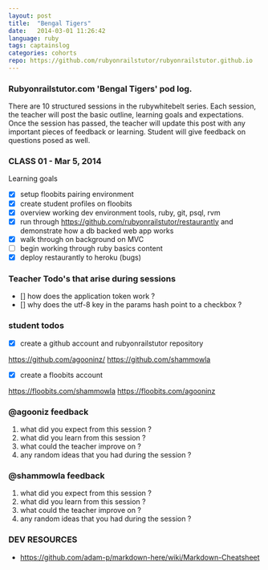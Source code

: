 ```yaml
---
layout: post
title:  "Bengal Tigers"
date:   2014-03-01 11:26:42
language: ruby
tags: captainslog
categories: cohorts
repo: https://github.com/rubyonrailstutor/rubyonrailstutor.github.io
---
```



### Rubyonrailstutor.com 'Bengal Tigers' pod log.

<p>There are 10 structured sessions in the rubywhitebelt series.  Each session, the teacher will post the basic outline, learning goals and expectations.  Once the session has passed, the teacher will update this post with any important pieces of feedback or learning.  Student will give feedback on questions posed as well.</p>


### CLASS 01 - Mar 5, 2014

Learning goals

- [x] setup floobits pairing environment 
- [x] create student profiles on floobits
- [x] overview working dev environment tools, ruby, git, psql, rvm
- [x] run through https://github.com/rubyonrailstutor/restaurantly and demonstrate how a db backed web app works
- [x] walk through on background on MVC
- [ ] begin working through ruby basics content 
- [x] deploy restaurantly to heroku (bugs)

### Teacher Todo's that arise during sessions

- [] how does the application token work ?
- [] why does the utf-8 key in the params hash point to a checkbox ? 


### student todos

- [x] create a github account and rubyonrailstutor repository

https://github.com/agooninz/
https://github.com/shammowla

- [x] create a floobits account

https://floobits.com/shammowla
https://floobits.com/agooninz

### @agooniz feedback

1. what did you expect from this session ? 
2. what did you learn from this session ? 
3. what could the teacher improve on ? 
4. any random ideas that you had during the session ? 

### @shammowla feedback

1. what did you expect from this session ? 
2. what did you learn from this session ? 
3. what could the teacher improve on ? 
4. any random ideas that you had during the session ? 

### DEV RESOURCES

-  https://github.com/adam-p/markdown-here/wiki/Markdown-Cheatsheet
